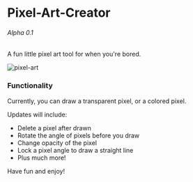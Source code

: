 # Pixel-Art-Creator 
###### Alpha 0.1
A fun little pixel art tool for when you're bored.

![pixel-art](https://i.imgur.com/uq3vhq5.jpg) 

### Functionality

Currently, you can draw a transparent pixel, or a colored pixel.

Updates will include:

*  Delete a pixel after drawn
*  Rotate the angle of pixels before you draw
*  Change opacity of the pixel
*  Lock a pixel angle to draw a straight line
*  Plus much more!

Have fun and enjoy!
